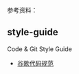 
参考资料：

## style-guide
Code &amp; Git Style Guide

- [谷歌代码规范](https://google.github.io/styleguide/)  
